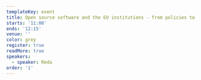 ```yaml
---
templateKey: event
title: Open source software and the EU institutions - from policies to practice
starts: '11:00'
ends: '12:15'
venue: ''
color: grey
register: true
readMore: true
speakers:
  - speaker: Reda
order: '1'
---
```

